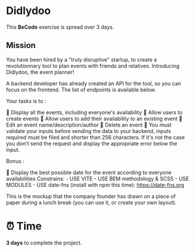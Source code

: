 
<h1>Didlydoo</h1>

This __BeCode__ exercise is spread over 3 days.

## Mission

You have been hired by a "truly disruptive" startup, to create a revolutionnary tool to plan events with friends and relatives. Introducing Didlydoo, the event planner!

A backend developer has already created an API for the tool, so you can focus on the frontend. The list of endpoints is available below.

Your tasks is to :

🌱 Display all the events, including everyone's availability
🌱 Allow users to create events
🌱 Allow users to add their availability to an existing event
🌱 Edit an event name/description/author
🌱 Delete an event
🌱 You must validate your inputs before sending the data to your backend, inputs required must be filed and shorter than 256 characters. If it's not the case you don't send the request and display the appropriate error below the input.

Bonus :

🌼 Display the best possible date for the event according to everyone availabilities
Constrains: - USE VITE - USE BEM methodology & SCSS - USE MODULES - USE date-fns (install with npm this time): https://date-fns.org

This is the mockup that the company founder has drawn on a piece of paper during a lunch break (you can use it, or create your own layout).

# ⏰ Time

**3 days** to complete the project.
